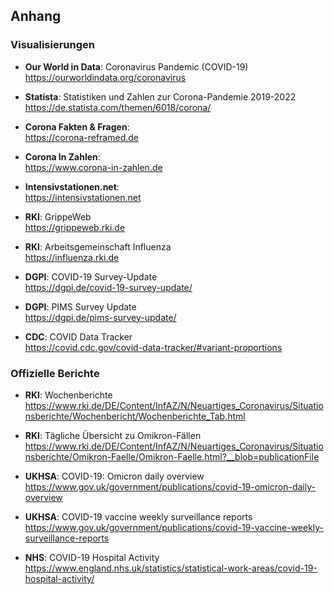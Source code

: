 <!-- vim: set tabstop=2 shiftwidth=2 expandtab: -->

Anhang
------

### Visualisierungen ###

- **Our World in Data**: Coronavirus Pandemic (COVID-19) <br/>
  https://ourworldindata.org/coronavirus

- **Statista**: Statistiken und Zahlen zur Corona-Pandemie 2019-2022 <br/>
  https://de.statista.com/themen/6018/corona/

- **Corona Fakten & Fragen**: <br/>
  https://corona-reframed.de

- **Corona In Zahlen**: <br/>
  https://www.corona-in-zahlen.de

- **Intensivstationen.net**: <br/>
  https://intensivstationen.net

- **RKI**: GrippeWeb <br/>
  https://grippeweb.rki.de

- **RKI**: Arbeitsgemeinschaft Influenza <br/>
  https://influenza.rki.de

- **DGPI**: COVID-19 Survey-Update <br/>
  https://dgpi.de/covid-19-survey-update/

- **DGPI**: PIMS Survey Update <br/>
  https://dgpi.de/pims-survey-update/

- **CDC**: COVID Data Tracker <br/>
  https://covid.cdc.gov/covid-data-tracker/#variant-proportions

### Offizielle Berichte ###

- **RKI**: Wochenberichte <br/>
  https://www.rki.de/DE/Content/InfAZ/N/Neuartiges_Coronavirus/Situationsberichte/Wochenbericht/Wochenberichte_Tab.html

- **RKI**: Tägliche Übersicht zu Omikron-Fällen <br/>
  https://www.rki.de/DE/Content/InfAZ/N/Neuartiges_Coronavirus/Situationsberichte/Omikron-Faelle/Omikron-Faelle.html?__blob=publicationFile

- **UKHSA**: COVID-19: Omicron daily overview <br/>
  https://www.gov.uk/government/publications/covid-19-omicron-daily-overview

- **UKHSA**: COVID-19 vaccine weekly surveillance reports <br/>
  https://www.gov.uk/government/publications/covid-19-vaccine-weekly-surveillance-reports

- **NHS**: COVID-19 Hospital Activity <br/>
  https://www.england.nhs.uk/statistics/statistical-work-areas/covid-19-hospital-activity/
